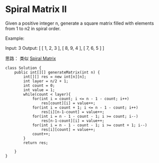 # Spiral Matrix II

Given a positive integer n, generate a square matrix filled with elements from 1 to n2 in spiral order.

Example:

Input: 3
Output:
[
 [ 1, 2, 3 ],
 [ 8, 9, 4 ],
 [ 7, 6, 5 ]
]

思路： 类似 [Spiral Matrix](https://github.com/ZequnSong/Leetcode/blob/master/Leetcode/054SpiralMatrix.md)
```
class Solution {
    public int[][] generateMatrix(int n) {
        int[][] res = new int[n][n];
        int layer = n/2 + 1;
        int count = 0;
        int value = 1;
        while(count < layer){
            for(int i = count; i <= n - 1 - count; i++)
                res[count][i] = value++;
            for(int i = count + 1; i <= n - 1 - count; i++)
                res[i][n-1-count] = value++;
            for(int i = n - 1 - count - 1; i >= count; i--)
                res[n-1-count][i] = value++;
            for(int i = n - 1 - count - 1; i >= count + 1; i--)
                res[i][count] = value++;
            count++;
        }
        return res;
        
    }
}
```
